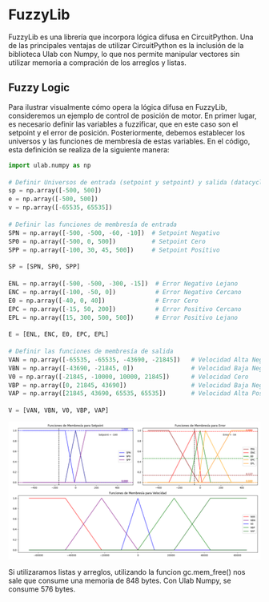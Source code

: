 # FuzzyLib
FuzzyLib es una librería que incorpora lógica difusa en CircuitPython. Una de las principales ventajas de utilizar CircuitPython es la inclusión de la biblioteca Ulab con Numpy, lo que nos permite manipular vectores sin utilizar memoria a compración de los arreglos y listas.

## Fuzzy Logic

Para ilustrar visualmente cómo opera la lógica difusa en FuzzyLib, consideremos un ejemplo de control de posición de motor.
En primer lugar, es necesario definir las variables a fuzzificar, que en este caso son el setpoint y el error de posición.
Posteriormente, debemos establecer los universos y las funciones de membresía de estas variables. En el código, esta definición se realiza de la siguiente manera:

```python
import ulab.numpy as np

# Definir Universos de entrada (setpoint y setpoint) y salida (datacycle)
sp = np.array([-500, 500])
e = np.array([-500, 500])
v = np.array([-65535, 65535])

# Definir las funciones de membresía de entrada
SPN = np.array([-500, -500, -60, -10])  # Setpoint Negativo
SP0 = np.array([-500, 0, 500])          # Setpoint Cero
SPP = np.array([-100, 30, 45, 500])     # Setpoint Positivo

SP = [SPN, SP0, SPP]

ENL = np.array([-500, -500, -300, -15])  # Error Negativo Lejano
ENC = np.array([-100, -50, 0])           # Error Negativo Cercano
E0 = np.array([-40, 0, 40])              # Error Cero
EPC = np.array([-15, 50, 200])           # Error Positivo Cercano
EPL = np.array([15, 300, 500, 500])      # Error Positivo Lejano

E = [ENL, ENC, E0, EPC, EPL]

# Definir las funciones de membresía de salida
VAN = np.array([-65535, -65535, -43690, -21845])   # Velocidad Alta Negativa
VBN = np.array([-43690, -21845, 0])                # Velocidad Baja Negativa
V0 = np.array([-21845, -10000, 10000, 21845])      # Velocidad Cero
VBP = np.array([0, 21845, 43690])                  # Velocidad Baja Negativa
VAP = np.array([21845, 43690, 65535, 65535])       # Velocidad Alta Positiva

V = [VAN, VBN, V0, VBP, VAP]
```

![Funciones de Membresía de Error de Velocidad y Derivada de Error de Velocidad](img/Membership.png)

Si utilizaramos listas y arreglos, utilizando la funcion gc.mem_free() nos sale que consume una memoria de 848 bytes. Con Ulab Numpy, se consume 576 bytes.
